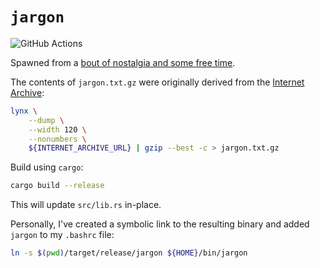 # `jargon`

![GitHub Actions](https://github.com/PsypherPunk/jargon-rs/workflows/Cargo/badge.svg)

Spawned from a
[bout of nostalgia and some free time](https://blog.psypherpunk.io/posts/jargon/).

The contents of `jargon.txt.gz` were originally derived from the
[Internet Archive](https://web.archive.org/web/20130827121341/http://cosman246.com/jargon.html):

```bash
lynx \
    --dump \
    --width 120 \
    --nonumbers \
    ${INTERNET_ARCHIVE_URL} | gzip --best -c > jargon.txt.gz
```

Build using `cargo`:

```bash
cargo build --release
```

This will update `src/lib.rs` in-place.

Personally, I've created a symbolic link to the resulting binary and
added `jargon` to my `.bashrc` file:

```bash
ln -s $(pwd)/target/release/jargon ${HOME}/bin/jargon
```
